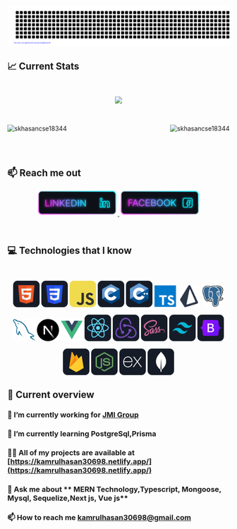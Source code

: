 [![Linkedin](https://raw.githubusercontent.com/skhasancse18344/skhasancse18344/master/gitartwork.svg)](https://www.linkedin.com/in/kamrul-hasan30)

<!-- ![MasterHead](https://jayamwebsolutions.com/img/website.gif) -->

## :chart_with_upwards_trend: Current Stats

<br />
<p align="center">
  <img width="60%" src="https://github-readme-streak-stats.herokuapp.com?user=skhasancse18344&theme=react&hide_border=true&background=0D1117&stroke=0D1117&fire=FF1CF7&sideLabels=00F0FF&currStreakNum=FF1CF7&ring=FF1CF7&currStreakLabel=FF1CF7&sideNums=00F0FF" />
</p>
<br />
<p><img align="left" src="https://github-readme-stats.vercel.app/api/top-langs?username=skhasancse18344&show_icons=true&locale=en&layout=compact" alt="skhasancse18344" /></p>

<p>&nbsp;<img align="right" src="https://github-readme-stats.vercel.app/api?username=skhasancse18344&show_icons=true&locale=en" alt="skhasancse18344" /></p>

<br /><br />

## :mailbox: Reach me out

<p align="center">
  <a href="https://www.linkedin.com/in/kamrul-hasan30/" target="_blank">
    <img height="60" src="https://github.com/skhasancse18344/skhasancse18344/blob/main/images/icons/Linkedin.png" alt="LinkedIn"/>
  </a>
  <a href="https://www.facebook.com/frow.zy.7/" target="_blank">
    <img height="60" src="https://github.com/skhasancse18344/skhasancse18344/blob/main/images/icons/Facebook.png" alt="Facebook"/>
  </a>
  <!-- Add more icons as needed below -->
</p>

<br />

## :computer: Technologies that I know

<br>
<p align="center">
  <img src="https://github.com/skhasancse18344/skhasancse18344/blob/main/images/icons/HTML.png"/>
  <img src="https://github.com/skhasancse18344/skhasancse18344/blob/main/images/icons/css.png"/>
  <img src="https://github.com/skhasancse18344/skhasancse18344/blob/main/images/icons/JavaScript.png"/>
  <img src="https://github.com/skhasancse18344/skhasancse18344/blob/main/images/icons/c.png"/>
  <img src="https://github.com/skhasancse18344/skhasancse18344/blob/main/images/icons/cpp.png"/>
  <img src="https://raw.githubusercontent.com/devicons/devicon/master/icons/typescript/typescript-original.svg" alt="typescript" width="50" height="50"/>
  <img src="https://raw.githubusercontent.com/devicons/devicon/master/icons/prisma/prisma-original.svg" alt="prisma" width="50" height="50"/>
  <img src="https://raw.githubusercontent.com/devicons/devicon/master/icons/postgresql/postgresql-original.svg" alt="postgresql" width="50" height="50"/>
</p>

<p align="center">
  <img src="https://raw.githubusercontent.com/devicons/devicon/master/icons/mysql/mysql-original.svg" alt="sql" width="50" height="50"/>
  <img src="https://raw.githubusercontent.com/devicons/devicon/master/icons/nextjs/nextjs-original.svg" alt="nextjs" width="50" height="50"/>
  <img src="https://raw.githubusercontent.com/devicons/devicon/master/icons/vuejs/vuejs-original.svg" alt="vuejs" width="50" height="50"/>
  <img src="https://github.com/skhasancse18344/skhasancse18344/blob/main/images/icons/react.png"/>
  <img src="https://github.com/skhasancse18344/skhasancse18344/blob/main/images/icons/redux.png"/>
  <img src="https://github.com/skhasancse18344/skhasancse18344/blob/main/images/icons/sass.png"/>
  <img src="https://github.com/skhasancse18344/skhasancse18344/blob/main/images/icons/tailwind.png"/>
  <img src="https://github.com/skhasancse18344/skhasancse18344/blob/main/images/icons/Bootsrap.png"/>
</p>

<p align="center">
  <img src="https://github.com/skhasancse18344/skhasancse18344/blob/main/images/icons/firebase.png"/>
  <img src="https://github.com/skhasancse18344/skhasancse18344/blob/main/images/icons/node.png"/>
  <img src="https://github.com/skhasancse18344/skhasancse18344/blob/main/images/icons/express.png"/>
  <img src="https://github.com/skhasancse18344/skhasancse18344/blob/main/images/icons/mongo.png"/>
</p>

## :eyes: Current overview

### 🔭 I’m currently working for [JMI Group](https://www.jmigroup-bd.com/)

### 🌱 I’m currently learning **PostgreSql,Prisma**

### 👨‍💻 All of my projects are available at [https://kamrulhasan30698.netlify.app/](https://kamrulhasan30698.netlify.app/)

### 💬 Ask me about ** MERN Technology,Typescript, Mongoose, Mysql, Sequelize,Next js, Vue js**

### 📫 How to reach me **kamrulhasan30698@gmail.com**

<!-- <p><img align="left" src="https://github-readme-stats.vercel.app/api/top-langs?username=skhasancse18344&show_icons=true&locale=en&layout=compact" alt="skhasancse18344" /></p>

<p>&nbsp;<img align="center" src="https://github-readme-stats.vercel.app/api?username=skhasancse18344&show_icons=true&locale=en" alt="skhasancse18344" /></p>

<p><img align="center" src="https://github-readme-streak-stats.herokuapp.com/?user=skhasancse18344&" alt="skhasancse18344" /></p> -->
